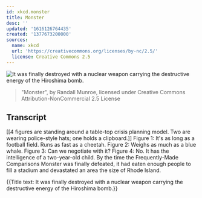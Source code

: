 ```yaml
---
id: xkcd.monster
title: Monster
desc: ''
updated: '1616126764435'
created: '1377673200000'
sources:
  name: xkcd
  url: 'https://creativecommons.org/licenses/by-nc/2.5/'
  license: Creative Commons 2.5
---
```

![It was finally destroyed with a nuclear weapon carrying the destructive energy of the Hiroshima bomb.](https://imgs.xkcd.com/comics/monster.png)
> "Monster", by Randall Munroe, licensed under Creative Commons Attribution-NonCommercial 2.5 License

## Transcript
[[4 figures are standing around a table-top crisis planning model. Two are wearing police-style hats; one holds a clipboard.]]
Figure 1: It's as long as a football field. Runs as fast as a cheetah.
Figure 2: Weighs as much as a blue whale. 
Figure 3: Can we negotiate with it? 
Figure 4: No. It has the intelligence of a two-year-old child. 
By the time the Frequently-Made Comparisons Monster was finally defeated, it had eaten enough people to fill a stadium and devastated an area the size of Rhode Island.

{{Title text: It was finally destroyed with a nuclear weapon carrying the destructive energy of the Hiroshima bomb.}}
